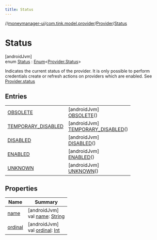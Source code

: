 ```yaml
---
title: Status
---
```

//[moneymanager-ui](../../../../index.html)/[com.tink.model.provider](../../index.html)/[Provider](../index.html)/[Status](index.html)



# Status



[androidJvm]\
enum [Status](index.html) : [Enum](https://kotlinlang.org/api/latest/jvm/stdlib/kotlin/-enum/index.html)&lt;[Provider.Status](index.html)&gt; 

Indicates the current status of the provider. It is only possible to perform credentials create or refresh actions on providers which are enabled. See [Provider.status](../status.html)



## Entries


| | |
|---|---|
| [OBSOLETE](-o-b-s-o-l-e-t-e/index.html) | [androidJvm]<br>[OBSOLETE](-o-b-s-o-l-e-t-e/index.html)() |
| [TEMPORARY_DISABLED](-t-e-m-p-o-r-a-r-y_-d-i-s-a-b-l-e-d/index.html) | [androidJvm]<br>[TEMPORARY_DISABLED](-t-e-m-p-o-r-a-r-y_-d-i-s-a-b-l-e-d/index.html)() |
| [DISABLED](-d-i-s-a-b-l-e-d/index.html) | [androidJvm]<br>[DISABLED](-d-i-s-a-b-l-e-d/index.html)() |
| [ENABLED](-e-n-a-b-l-e-d/index.html) | [androidJvm]<br>[ENABLED](-e-n-a-b-l-e-d/index.html)() |
| [UNKNOWN](-u-n-k-n-o-w-n/index.html) | [androidJvm]<br>[UNKNOWN](-u-n-k-n-o-w-n/index.html)() |


## Properties


| Name | Summary |
|---|---|
| [name](../../../com.tink.service.network/-sdk-client/-t-i-n-k_-l-i-n-k/index.html#-372974862%2FProperties%2F1000845458) | [androidJvm]<br>val [name](../../../com.tink.service.network/-sdk-client/-t-i-n-k_-l-i-n-k/index.html#-372974862%2FProperties%2F1000845458): [String](https://kotlinlang.org/api/latest/jvm/stdlib/kotlin/-string/index.html) |
| [ordinal](../../../com.tink.service.network/-sdk-client/-t-i-n-k_-l-i-n-k/index.html#-739389684%2FProperties%2F1000845458) | [androidJvm]<br>val [ordinal](../../../com.tink.service.network/-sdk-client/-t-i-n-k_-l-i-n-k/index.html#-739389684%2FProperties%2F1000845458): [Int](https://kotlinlang.org/api/latest/jvm/stdlib/kotlin/-int/index.html) |


